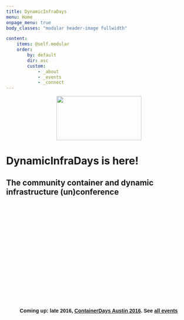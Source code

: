 ```yaml
---
title: DynamicInfraDays
menu: Home
onpage_menu: true
body_classes: "modular header-image fullwidth"

content:
    items: @self.modular
    order:
        by: default
        dir: asc
        custom:
            - _about
            - _events
            - _connect
---
```


<script type="text/javascript" src="https://www.google.com/jsapi"></script>
<script type="text/javascript" src="http://maps.google.com/maps/api/js?sensor=false"></script>
<script type="text/javascript" src="http://www.devopsdays.org/js/googlemaps_label.js"></script>

<style>
  .labels {
    color: black;
    background-color: white;
    font-size: 0.8em;
    font-weight: bold;
    text-align: center;
    padding: 1px;
    border: 1px solid gray;
    white-space: nowrap;
  }

  #footer {
    display: none;
  }
  
  div.eventheadline h4 {
    text-align: center;
    font-family: "Raleway", "Helvetica", "Tahoma", "Geneva", "Arial", sans-serif;
  }
</style>

<img src="http://dynamicinfradays.org/img/logo.png" style="margin-left:auto;margin-right:auto;display:block" width="231" height="120">

# DynamicInfraDays is here!
## The community container and dynamic infrastructure (un)conference

<div id="map_canvas" style="width: 550px; height: 265px; margin: 0 auto;"></div>

<div class="eventheadline">
<h4><strong>Coming up:</strong> late 2016, <strong><a href="/events/2016-austin">ContainerDays Austin 2016</a></strong>. See <a href="#events">all events</a></h4>
</div>

<script type="text/javascript">
google.load('jquery', '1.3.2');

function initialize() {
  // thanks to https://snazzymaps.com/style/8007/black-and-white-without-labels
  var bwNoLabels = [{"featureType":"all","elementType":"labels","stylers":[{"visibility":"off"}]},{"featureType":"administrative","elementType":"geometry","stylers":[{"visibility":"off"}]},{"featureType":"administrative.country","elementType":"geometry","stylers":[{"visibility":"off"}]},{"featureType":"administrative.province","elementType":"geometry","stylers":[{"visibility":"off"}]},{"featureType":"administrative.locality","elementType":"geometry","stylers":[{"visibility":"off"}]},{"featureType":"administrative.neighborhood","elementType":"geometry","stylers":[{"visibility":"off"}]},{"featureType":"administrative.land_parcel","elementType":"geometry","stylers":[{"visibility":"off"}]},{"featureType":"landscape","elementType":"all","stylers":[{"visibility":"on"}]},{"featureType":"landscape","elementType":"geometry","stylers":[{"visibility":"off"},{"hue":"#ff0000"}]},{"featureType":"landscape","elementType":"labels","stylers":[{"visibility":"off"}]},{"featureType":"landscape.man_made","elementType":"geometry","stylers":[{"visibility":"on"},{"color":"#944242"}]},{"featureType":"landscape.man_made","elementType":"geometry.fill","stylers":[{"color":"#ffffff"}]},{"featureType":"landscape.natural","elementType":"geometry","stylers":[{"visibility":"on"},{"color":"#ffffff"}]},{"featureType":"landscape.natural.landcover","elementType":"geometry","stylers":[{"visibility":"off"}]},{"featureType":"landscape.natural.terrain","elementType":"geometry","stylers":[{"visibility":"off"},{"saturation":"-1"}]},{"featureType":"poi","elementType":"all","stylers":[{"visibility":"off"}]},{"featureType":"poi","elementType":"geometry","stylers":[{"visibility":"off"}]},{"featureType":"poi.attraction","elementType":"geometry","stylers":[{"visibility":"off"}]},{"featureType":"road","elementType":"geometry.stroke","stylers":[{"visibility":"off"}]},{"featureType":"road.highway","elementType":"geometry.fill","stylers":[{"color":"#292929"}]},{"featureType":"road.highway","elementType":"geometry.stroke","stylers":[{"visibility":"off"},{"color":"#494949"},{"saturation":"-85"}]},{"featureType":"road.arterial","elementType":"geometry.fill","stylers":[{"color":"#888888"},{"visibility":"on"}]},{"featureType":"road.local","elementType":"geometry","stylers":[{"visibility":"off"}]},{"featureType":"road.local","elementType":"geometry.fill","stylers":[{"color":"#7f7f7f"}]},{"featureType":"transit","elementType":"all","stylers":[{"visibility":"off"}]},{"featureType":"transit","elementType":"geometry","stylers":[{"visibility":"off"}]},{"featureType":"transit.line","elementType":"geometry","stylers":[{"visibility":"off"}]},{"featureType":"transit.station","elementType":"geometry","stylers":[{"visibility":"off"}]},{"featureType":"transit.station.airport","elementType":"geometry","stylers":[{"visibility":"off"}]},{"featureType":"transit.station.bus","elementType":"geometry","stylers":[{"visibility":"off"}]},{"featureType":"transit.station.rail","elementType":"geometry","stylers":[{"visibility":"off"}]},{"featureType":"water","elementType":"geometry","stylers":[{"color":"#dddddd"}]},{"featureType":"water","elementType":"geometry.fill","stylers":[{"color":"#eeeeee"}]},{"featureType":"water","elementType":"geometry.stroke","stylers":[{"visibility":"off"}]}]

  var map = new google.maps.Map(document.getElementById("map_canvas"), {
     zoom: 1,
     center: new google.maps.LatLng(40.4419, -72.1419),
     mapTypeId: 'custom',
     disableDefaultUI: true,
  });
  map.mapTypes.set('custom', new google.maps.StyledMapType(bwNoLabels));

  var didLogo = 'http://dynamicinfradays.org/img/logo-map-marker.png';

  var nycMarker = new MarkerWithLabel({
    position: new google.maps.LatLng(40.756870, -73.989662),
    draggable: false,
    raiseOnDrag: false,
    map: map,
    icon: didLogo,
    labelContent: "NYC<br>Nov 3-4 '16",
    labelAnchor: new google.maps.Point(0, 5),
    labelClass: "labels",
    labelStyle: { opacity: 1 }
  });

  google.maps.event.addListener(nycMarker, "click", function (e) { location.href="/events/2015-nyc/"});

  var bostonMarker = new MarkerWithLabel({
    position: new google.maps.LatLng(42.361369, -71.081355),
    draggable: false,
    raiseOnDrag: false,
    map: map,
    icon: didLogo,
    labelContent: "Boston<br>May 24-25 '16",
    labelAnchor: new google.maps.Point(0, 45),
    labelClass: "labels",
    labelStyle: { opacity: 1 }
  });

  google.maps.event.addListener(bostonMarker, "click", function (e) { location.href="/events/2016-boston/"});

  var austinMarker = new MarkerWithLabel({
    position: new google.maps.LatLng(30.4613087, -97.5969959),
    draggable: false,
    raiseOnDrag: false,
    map: map,
    icon: didLogo,
    labelContent: "Austin<br>late '16",
    labelAnchor: new google.maps.Point(20, 50),
    labelClass: "labels",
    labelStyle: { opacity: 1 }
  });

  google.maps.event.addListener(austinMarker, "click", function (e) { location.href="/events/2016-austin/"});

  var hamburgMarker = new MarkerWithLabel({
    position: new google.maps.LatLng(53.5653, 10.0014),
    draggable: false,
    raiseOnDrag: false,
    map: map,
    icon: didLogo,
    labelContent: "Hamburg<br>Jun 27-28 '16",
    labelAnchor: new google.maps.Point(20, 50),
    labelClass: "labels",
    labelStyle: { opacity: 1 }
  });

  google.maps.event.addListener(hamburgMarker, "click", function (e) { location.href="/events/2016-hamburg/"});

  var parisMarker = new MarkerWithLabel({
    position: new google.maps.LatLng(48.8588, 2.2075),
    draggable: false,
    raiseOnDrag: false,
    map: map,
    icon: didLogo,
    labelContent: "Paris<br>Jun 29 '16",
    labelAnchor: new google.maps.Point(-5, 8),
    labelClass: "labels",
    labelStyle: { opacity: 1 }
  });

  google.maps.event.addListener(parisMarker, "click", function (e) { location.href="/events/2016-paris/"});
}
initialize()
</script>